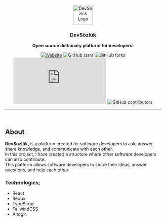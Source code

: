 
<div align="center">
  <a href="https://www.devsozluk.net">
    <img
      src="https://avatars.githubusercontent.com/u/119908676?s=400&u=96a7e2586a973a2198256fb3a57a3d66b735a460&v=4"
      alt="DevSozluk Logo"
      height="64"
    />
  </a>
  <br />
  <p>
    <h3>
      <b>
        DevSözlük
      </b>
    </h3>
  </p>
  <p>
    <b>
      Open source dictionary platform for developers.
    </b>
  </p>

[![Website](https://img.shields.io/website?url=https://www.devsozluk.net)](https://www.devsozluk.net/)
![GitHub stars](https://img.shields.io/github/stars/devsozluk/website?logo=github)
![GitHub forks](https://img.shields.io/github/forks/devsozluk/website?logo=github)
[![GitHub commits](https://badgen.net/github/commits/Naereen/Strapdown.js)](https://GitHub.com/devsozluk/commit)
![GitHub contributors](https://img.shields.io/github/contributors/devsozluk/website?logo=github)
<hr/>
</div>


<br/>

## **About**

**DevSözlük**, is a platform created for software developers to ask, answer, share knowledge,
and communicate with each other.<br/>In this project, I have created a structure where other software developers can also contribute.<br/>
This platform allows software developers to share their ideas, answer questions, and help each other.

### **Technologies;**

* React
* Redux
* TypeScript
* TailwindCSS
* Altogic
